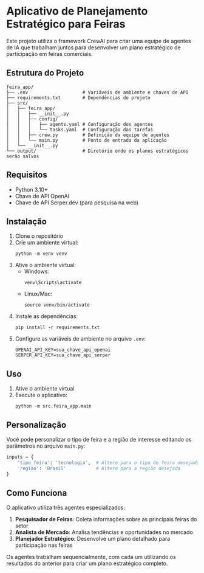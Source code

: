 # Aplicativo de Planejamento Estratégico para Feiras

Este projeto utiliza o framework CrewAI para criar uma equipe de agentes de IA que trabalham juntos para desenvolver um plano estratégico de participação em feiras comerciais.

## Estrutura do Projeto

```
feira_app/
├── .env                    # Variáveis de ambiente e chaves de API
├── requirements.txt        # Dependências do projeto
├── src/
│   ├── feira_app/
│   │   ├── __init__.py
│   │   ├── config/
│   │   │   ├── agents.yaml # Configuração dos agentes
│   │   │   └── tasks.yaml  # Configuração das tarefas
│   │   ├── crew.py         # Definição da equipe de agentes
│   │   └── main.py         # Ponto de entrada da aplicação
│   └── __init__.py
└── output/                 # Diretório onde os planos estratégicos serão salvos
```

## Requisitos

- Python 3.10+
- Chave de API OpenAI
- Chave de API Serper.dev (para pesquisa na web)

## Instalação

1. Clone o repositório
2. Crie um ambiente virtual:
   ```
   python -m venv venv
   ```
3. Ative o ambiente virtual:
   - Windows:
     ```
     venv\Scripts\activate
     ```
   - Linux/Mac:
     ```
     source venv/bin/activate
     ```
4. Instale as dependências:
   ```
   pip install -r requirements.txt
   ```
5. Configure as variáveis de ambiente no arquivo `.env`:
   ```
   OPENAI_API_KEY=sua_chave_api_openai
   SERPER_API_KEY=sua_chave_api_serper
   ```

## Uso

1. Ative o ambiente virtual
2. Execute o aplicativo:
   ```
   python -m src.feira_app.main
   ```

## Personalização

Você pode personalizar o tipo de feira e a região de interesse editando os parâmetros no arquivo `main.py`:

```python
inputs = {
    'tipo_feira': 'tecnologia',  # Altere para o tipo de feira desejado
    'regiao': 'Brasil'           # Altere para a região desejada
}
```

## Como Funciona

O aplicativo utiliza três agentes especializados:

1. **Pesquisador de Feiras**: Coleta informações sobre as principais feiras do setor
2. **Analista de Mercado**: Analisa tendências e oportunidades no mercado
3. **Planejador Estratégico**: Desenvolve um plano detalhado para participação nas feiras

Os agentes trabalham sequencialmente, com cada um utilizando os resultados do anterior para criar um plano estratégico completo.
